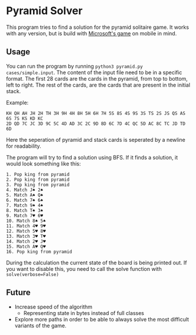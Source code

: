 # Pyramid Solver

This program tries to find a solution for the pyramid solitaire game. It works with any version, but is build with [Microsoft's game](https://play.google.com/store/apps/details?id=com.microsoft.microsoftsolitairecollection&hl=nl&gl=US) on mobile in mind.

## Usage

You can run the program by running `python3 pyramid.py cases/simple.input`. The content of the input file need to be in a specific format. The first 28 cards are the cards in the pyramid, from top to bottom, left to right.
The rest of the cards, are the cards that are present in the initial stack.

Example:
```
KH QH AH JH 2H TH 3H 9H 4H 8H 5H 6H 7H 5S 8S 4S 9S 3S TS 2S JS QS AS 6S 7S KS KD KC
2D QD 7C JC 3D 9C 5C 4D AD 3C 2C 9D 8D 6C 7D 4C QC 5D AC 8C TC JD TD 6D

```
Here the seperation of pyramid and stack cards is seperated by a newline for readability.

The program will try to find a solution using BFS. If it finds a solution, it would look something like this:
```
1. Pop king from pyramid
2. Pop king from pyramid
3. Pop king from pyramid
4. Match J♠ 2♠
5. Match A♠ Q♠
6. Match 7♠ 6♠
7. Match 9♠ 4♠
8. Match T♠ 3♠
9. Match 7♥ 6♥
10. Match 8♠ 5♠
11. Match 4♥ 9♥
12. Match 5♥ 8♥
13. Match 3♥ T♥
14. Match 2♥ J♥
15. Match A♥ Q♥
16. Pop king from pyramid
```

During the calculation the current state of the board is being printed out. If you want to disable this, you need to call the solve function with `solve(verbose=False)`

## Future
- Increase speed of the algorithm
    - Representing state in bytes instead of full classes
- Explore more paths in order to be able to always solve the most difficult variants of the game.
